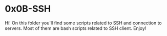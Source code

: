 # 0x0B-SSH
Hi! On this folder you'll find some scripts related to SSH and connection to servers. Most of them are bash scripts related to SSH client. Enjoy!
